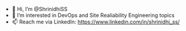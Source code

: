 - 👋 Hi, I’m @ShrinidhiSS
- 👀 I’m interested in DevOps and Site Realiability Engineering topics
- 📫 Reach me via LinkedIn: https://www.linkedin.com/in/shrinidhi_ss/

<!---
ShrinidhiSS/ShrinidhiSS is a ✨ special ✨ repository because its `README.md` (this file) appears on your GitHub profile.
You can click the Preview link to take a look at your changes.
--->
